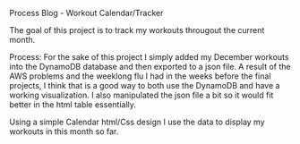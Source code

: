 Process Blog - Workout Calendar/Tracker

The goal of this project is to track my workouts througout the current month. 

Process:
For the sake of this project I simply added my December workouts into the DynamoDB database and then exported to a json file. A result of the AWS problems and the weeklong flu I had in the weeks before the final projects, I think that is a good way to both use the DynamoDB and have a working visualization. I also manipulated the json file a bit so it would fit better in the html table essentially.

Using a simple Calendar html/Css design I use the data to display my workouts in this month so far. 

